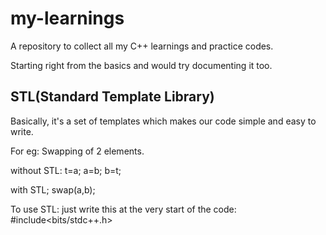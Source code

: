 # my-learnings
A repository to collect all my C++ learnings and practice codes.

Starting right from the basics and would try documenting it too.

## STL(Standard Template Library)
Basically, it's a set of templates which makes our code simple and easy to write.

For eg: Swapping of 2 elements.

without STL: 
t=a;
a=b;
b=t;

with STL;
swap(a,b);

To use STL:
just write this at the very start of the code:
#include<bits/stdc++.h>
